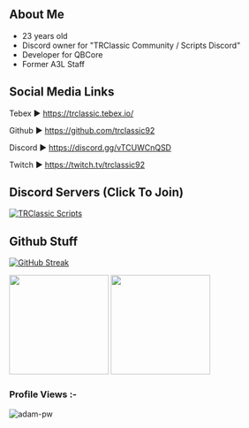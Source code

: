 ## About Me

- 23 years old
- Discord owner for "TRClassic Community / Scripts Discord"
- Developer for QBCore
- Former A3L Staff


## Social Media Links

Tebex ► https://trclassic.tebex.io/

Github ► https://github.com/trclassic92

Discord  ►  https://discord.gg/vTCUWCnQSD

Twitch ► https://twitch.tv/trclassic92

## Discord Servers (Click To Join)
[![TRClassic Scripts](https://discordapp.com/api/guilds/947322449270292480/widget.png?style=banner2)](https://discord.gg/zRCdhENsHG)

## Github Stuff
[![GitHub Streak](https://github-readme-streak-stats.herokuapp.com?user=trclassic92&theme=dark&date_format=M%20j%5B%2C%20Y%5D&fire=f20000&ring=f20000&currStreakLabel=f20000)](https://git.io/streak-stats)

<p align="left">
  <img height="180rem" src="https://github-readme-stats-eight-theta.vercel.app/api?username=trclassic92&layout=compact&show_icons=true&include_all_commits=true&hide_border=true&count_private=true&title_color=a40619&icon_color=a960ff&text_color=ffffff&bg_color=0c0b0c"/>
  <img height="180rem" src="https://github-readme-stats-eight-theta.vercel.app/api/top-langs/?username=trclassic92&langs_count=10&layout=compact&hide_border=true&title_color=a40619&icon_color=a960ff&text_color=ffffff&bg_color=0c0b0c"/>
</a>
</p>


<p align="right"> <h3>Profile Views :-</h3> <img src="https://komarev.com/ghpvc/?username=trclassic92&label=Profile%20views&color=c82107&style=flat"
    alt="adam-pw" /> 
  </p>
<br>

